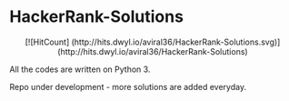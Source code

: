 # HackerRank-Solutions

<p align = "center">[![HitCount]
  (http://hits.dwyl.io/aviral36/HackerRank-Solutions.svg)](http://hits.dwyl.io/aviral36/HackerRank-Solutions)
</p>
All the codes are written on Python 3.

Repo under development - more solutions are added everyday.

